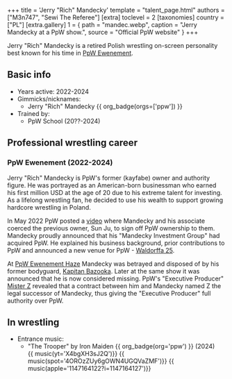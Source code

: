 +++
title = 'Jerry "Rich" Mandecky'
template = "talent_page.html"
authors = ["M3n747", "Sewi The Referee"]
[extra]
toclevel = 2
[taxonomies]
country = ["PL"]
[extra.gallery]
1 = { path = "mandec.webp", caption = "Jerry Mandecky at a PpW show.", source = "Official PpW website" }
+++

Jerry "Rich" Mandecky is a retired Polish wrestling on-screen personality best known for his time in [PpW Ewenement](@/o/ppw.md).

## Basic info
* Years active: 2022-2024
* Gimmicks/nicknames:
  - Jerry "Rich" Mandecky {{ org_badge(orgs=['ppw']) }}
* Trained by:
  - PpW School (20??-2024)

## Professional wrestling career

### PpW Ewenement (2022-2024)

Jerry "Rich" Mandecky is PpW's former (kayfabe) owner and authority figure. He was portrayed as an American-born businessman who earned his first million USD at the age of 20 due to his extreme talent for investing. As a lifelong wrestling fan, he decided to use his wealth to support growing hardcore wrestling in Poland.

In May 2022 PpW posted a [video][vid-mandec] where Mandecky and his associate coerced the previous owner, Sun Ju, to sign off PpW ownership to them. Mandecky proudly announced that his "Mandecky Investment Group" had acquired PpW. He explained his business background, prior contributions to PpW and announced a new venue for PpW - [Waldorffa 25](@/v/waldorffa25.md).

At [PpW Ewenement Haze](@/e/ppw/2024-04-20-ppw-ewenement-haze.md) Mandecky was betrayed and disposed of by his former bodyguard, [Kapitan Bazooka](@/w/kapitan-bazooka.md). Later at the same show it was announced that he is now considered missing. PpW's "Executive Producer" [Mister Z](@/w/mister-z.md) revealed that a contract between him and Mandecky named Z the legal successor of Mandecky, thus giving the "Executive Producer" full authority over PpW.

## In wrestling

* Entrance music:
  - "The Trooper" by Iron Maiden
 {{ org_badge(org='ppw') }} (2024) <br>
 {{ music(yt='X4bgXH3sJ2Q')}}
 {{ music(spot='4OROzZUy6gOWN4UGQVaZMF')}}
 {{ music(apple='1147164122?i=1147164127')}}

[vid-mandec]: https://www.youtube.com/watch?v=Lyz8750GJ-o
